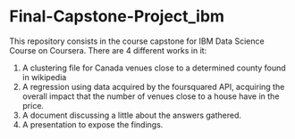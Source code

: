 # Final-Capstone-Project_ibm
This repository consists in the course capstone for IBM Data Science Course on Coursera.
There are 4 different works in it:
  1. A clustering file for Canada venues close to a determined county found in wikipedia
  2. A regression using data acquired by the foursquared API, acquiring the overall impact that the number of venues close to a house have in the price.
  3. A document discussing a little about the answers gathered.
  4. A presentation to expose the findings.
